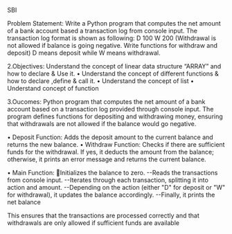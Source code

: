 SBI

Problem Statement: Write a Python program that computes the net amount of a bank account based a transaction log from console input. The transaction log format is shown as following: D 100 W 200 (Withdrawal is not allowed if balance is going negative. Write functions for withdraw and deposit) D means deposit while W means withdrawal.

2.Objectives:
Understand the concept of linear data structure “ARRAY” and how to declare & Use it. 
• Understand the concept of  different functions & how to declare ,define  & call it.
•	Understand the concept of list
•	Understand concept of function

3.Oucomes:
Python program that computes the net amount of a bank account based on a transaction log provided through console input. The program defines functions for depositing and withdrawing money, ensuring that withdrawals are not allowed if the balance would go negative.

•  Deposit Function: Adds the deposit amount to the current balance and returns the new balance.
•  Withdraw Function: Checks if there are sufficient funds for the withdrawal. If yes, it deducts the amount from the balance; otherwise, it prints an error message and returns the current balance.

•  Main Function:
Initializes the balance to zero.
--Reads the transactions from console input.
--Iterates through each transaction, splitting it into action and amount.
--Depending on the action (either "D" for deposit or "W" for withdrawal), it updates the balance accordingly.
--Finally, it prints the net balance

This ensures that the transactions are processed correctly and that withdrawals are only allowed if sufficient funds are available
